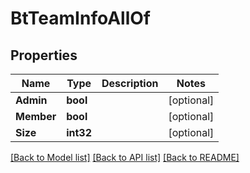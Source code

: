 # BtTeamInfoAllOf

## Properties

Name | Type | Description | Notes
------------ | ------------- | ------------- | -------------
**Admin** | **bool** |  | [optional] 
**Member** | **bool** |  | [optional] 
**Size** | **int32** |  | [optional] 

[[Back to Model list]](../README.md#documentation-for-models) [[Back to API list]](../README.md#documentation-for-api-endpoints) [[Back to README]](../README.md)


